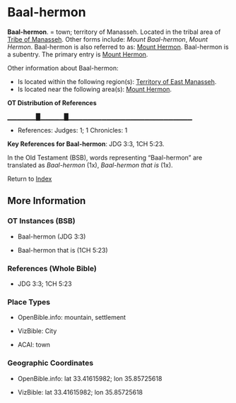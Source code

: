 # Baal-hermon
**Baal-hermon**. 
= town; territory of Manasseh. 
Located in the tribal area of [Tribe of Manasseh](../../../groups/md/acai/Manasseh.md). 
Other forms include: 
*Mount Baal-hermon*, *Mount Hermon*. 
Baal-hermon is also referred to as: 
[Mount Hermon](HermonMount.md). 
Baal-hermon is a subentry. The primary entry is 
[Mount Hermon](HermonMount.md). 




Other information about Baal-hermon:


* Is located within the following region(s): 
[Territory of East Manasseh](TerritoryOfEastManasseh.md). 
* Is located near the following area(s): 
[Mount Hermon](HermonMount.md). 


**OT Distribution of References**

▁▁▁▁▁▁█▁▁▁▁▁█▁▁▁▁▁▁▁▁▁▁▁▁▁▁▁▁▁▁▁▁▁▁▁▁▁▁
* References: Judges: 1; 1 Chronicles: 1



**Key References for Baal-hermon**: 
JDG 3:3, 1CH 5:23. 


In the Old Testament (BSB), words representing “Baal-hermon” are translated as 
*Baal-hermon* (1x), *Baal-hermon that is* (1x). 




Return to [Index](00-Index.md)

## More Information

### OT Instances (BSB)

* Baal-hermon (JDG 3:3)

* Baal-hermon that is (1CH 5:23)



### References (Whole Bible)

* JDG 3:3; 1CH 5:23


### Place Types

* OpenBible.info: mountain, settlement

* VizBible: City

* ACAI: town



### Geographic Coordinates

* OpenBible.info: lat 33.41615982; lon 35.85725618

* VizBible: lat 33.41615982; lon 35.85725618




